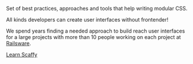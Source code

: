 Set of best practices, approaches and tools that help writing modular CSS.

All kinds developers can create user interfaces without frontender!

We spend years finding a needed approach to build reach user 
interfaces for a large projects with more than 10 people working 
on each project at [Railsware](http://railsware.com).

[Learn Scaffy](http://railsware.github.com/scaffy)

